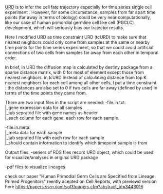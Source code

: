 [URD](https://github.com/farrellja/URD) is to infer the cell fate trajectory especially for time series single cell experiment . However, for some circumstance, samples from far apart time points (far away in terms of biology) could be very near computationally, like our case of human primordial germline cell like cell (PGCLC) development, which will seriously bias our trajector results.

Here I modified URD as time constraint URD (tcURD) to make sure that nearest neighbors could only come from samples at the same or nearby time points for the time series experiment, so that we could avoid artificial connections of two cells from samples far away from each other in temporal order.

In brief, in URD the diffusion map is calculated by destiny package from a sparse distance matrix, with 0 for most of element except those from nearest neighbors. in tcURD Instead of calculating distance from top K nearest neighbors for each cell among all other cells, I put a time constraint : the distances are also set to 0 if two cells are far away (defined by user) in terms of the time points they came from.


There are two input files in the script are needed:
-file.in.txt: <br/>
    |_gene expression data for all samples <br/>
    |_tab seprated file with gene names as header<br/>
    |_each column for each gene, each row for each sample.<br/>

-file.in.meta:<br/>
    |_meta data for each sample<br/>
    |_tab seprated file with each row for each sample<br/>
    |_should contain information to identify which timepoint sample is from<br/>


Output files:
-seriers of RDS files record URD object, which could be used for visualize/analyses in original URD package

-pdf files to visualize lineages


check our paper "Human Primodial Germ Cells are Specified from Lineage Primed Progenitors" reently acepted on Cell Reports, with previewd version here https://papers.ssrn.com/sol3/papers.cfm?abstract_id=3443016.
